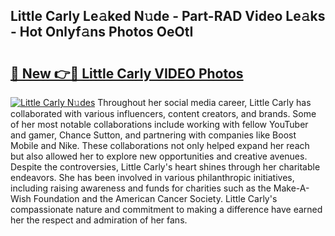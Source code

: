 ## Little Carly Le𝚊ked N𝚞de - Part-RAD Video Le𝚊ks - Hot Onlyf𝚊ns Photos OeOtI

# <h2><a href="http://ab67576.deff.icu/?id=Little+Carly">🔗 New 👉🔴 Little Carly VIDEO Photos</a></h2>

[![Little Carly N𝚞des](https://i.imgur.com/rIISA9y.gif)](http://ab67576.deff.icu/?id=Little+Carly)
Throughout her social media career, Little Carly has collaborated with various influencers, content creators, and brands. Some of her most notable collaborations include working with fellow YouTuber and gamer, Chance Sutton, and partnering with companies like Boost Mobile and Nike. These collaborations not only helped expand her reach but also allowed her to explore new opportunities and creative avenues. Despite the controversies, Little Carly's heart shines through her charitable endeavors. She has been involved in various philanthropic initiatives, including raising awareness and funds for charities such as the Make-A-Wish Foundation and the American Cancer Society. Little Carly's compassionate nature and commitment to making a difference have earned her the respect and admiration of her fans.

